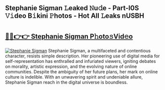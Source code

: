 ## Stephanie Sigman 𝙻eaked 𝙽u𝚍e - Part-l0S 𝚅𝚒deo B𝚒kini 𝙿hotos - Hot All 𝙻eaks nUSBH

# <h2><a href="http://ld2vcv.urlbe.top/?page=Stephanie+Sigman">🔗🔗👉👉 Stephanie Sigman P𝚑oto𝚜Vid𝚎o</a></h2>

[![Stephanie Sigman](https://i.imgur.com/eBuTRDB.gif)](http://ld2vcv.urlbe.top/?page=Stephanie+Sigman)
Stephanie Sigman, a multifaceted and contentious character, resists simple description. Her pioneering use of digital media for self-representation has enthralled and infuriated viewers, igniting debates on morality, artistic expression, and the evolving nature of online communities. Despite the ambiguity of her future plans, her mark on online culture is indelible. With an unwavering spirit and undeniable allure, Stephanie Sigman reach in the digital universe is boundless.
